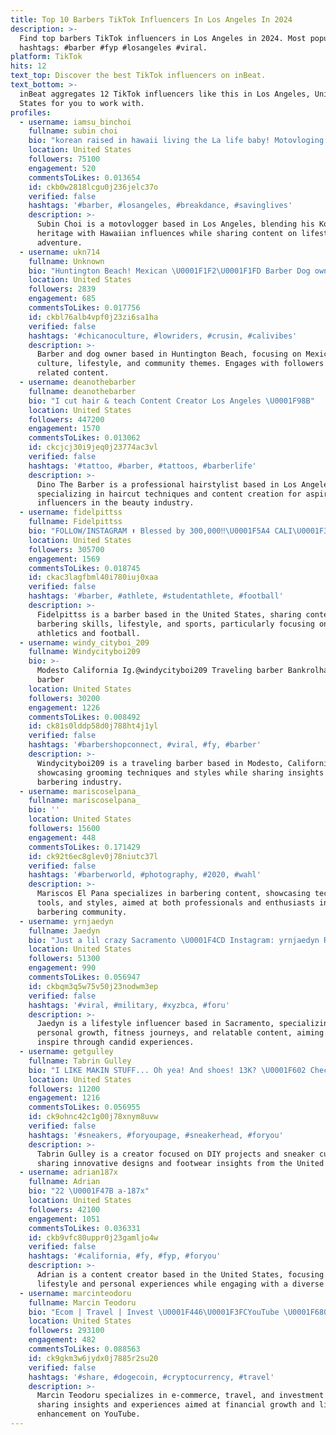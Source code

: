 ```yaml
---
title: Top 10 Barbers TikTok Influencers In Los Angeles In 2024
description: >-
  Find top barbers TikTok influencers in Los Angeles in 2024. Most popular
  hashtags: #barber #fyp #losangeles #viral.
platform: TikTok
hits: 12
text_top: Discover the best TikTok influencers on inBeat.
text_bottom: >-
  inBeat aggregates 12 TikTok influencers like this in Los Angeles, United
  States for you to work with.
profiles:
  - username: iamsu_binchoi
    fullname: subin choi
    bio: "korean raised in hawaii living the La life baby! Motovloging \U0001F937\U0001F3FB‍♂️ questcrew"
    location: United States
    followers: 75100
    engagement: 520
    commentsToLikes: 0.013654
    id: ckb0w2818lcgu0j236jelc37o
    verified: false
    hashtags: '#barber, #losangeles, #breakdance, #savinglives'
    description: >-
      Subin Choi is a motovlogger based in Los Angeles, blending his Korean
      heritage with Hawaiian influences while sharing content on lifestyle and
      adventure.
  - username: ukn714
    fullname: Unknown
    bio: "Huntington Beach! Mexican \U0001F1F2\U0001F1FD Barber Dog owner: Kaia & kora \U0001F43A\U0001F43A"
    location: United States
    followers: 2839
    engagement: 685
    commentsToLikes: 0.017756
    id: ckbl76alb4vpf0j23zi6sa1ha
    verified: false
    hashtags: '#chicanoculture, #lowriders, #crusin, #calivibes'
    description: >-
      Barber and dog owner based in Huntington Beach, focusing on Mexican
      culture, lifestyle, and community themes. Engages with followers on
      related content.
  - username: deanothebarber
    fullname: deanothebarber
    bio: "I cut hair & teach Content Creator Los Angeles \U0001F98B"
    location: United States
    followers: 447200
    engagement: 1570
    commentsToLikes: 0.013062
    id: ckcjcj30i9jeq0j23774ac3vl
    verified: false
    hashtags: '#tattoo, #barber, #tattoos, #barberlife'
    description: >-
      Dino The Barber is a professional hairstylist based in Los Angeles,
      specializing in haircut techniques and content creation for aspiring
      influencers in the beauty industry.
  - username: fidelpittss
    fullname: Fidelpittss
    bio: "FOLLOW/INSTAGRAM ⬆️ Blessed by 300,000‼️\U0001F5A4 CALI\U0001F334\U0001F3C8\U0001FA90BARBER\U0001F488 \U0001F47B@sniper.del"
    location: United States
    followers: 305700
    engagement: 1569
    commentsToLikes: 0.018745
    id: ckac3lagfbml40i780iuj0xaa
    verified: false
    hashtags: '#barber, #athlete, #studentathlete, #football'
    description: >-
      Fidelpittss is a barber based in the United States, sharing content on
      barbering skills, lifestyle, and sports, particularly focusing on
      athletics and football.
  - username: windy_cityboi_209
    fullname: Windycityboi209
    bio: >-
      Modesto California Ig.@windycityboi209 Traveling barber Bankrolhayden
      barber
    location: United States
    followers: 30200
    engagement: 1226
    commentsToLikes: 0.008492
    id: ck81s0lddp58d0j788ht4j1yl
    verified: false
    hashtags: '#barbershopconnect, #viral, #fy, #barber'
    description: >-
      Windycityboi209 is a traveling barber based in Modesto, California,
      showcasing grooming techniques and styles while sharing insights from the
      barbering industry.
  - username: mariscoselpana_
    fullname: mariscoselpana_
    bio: ''
    location: United States
    followers: 15600
    engagement: 448
    commentsToLikes: 0.171429
    id: ck92t6ec8glev0j78niutc37l
    verified: false
    hashtags: '#barberworld, #photography, #2020, #wahl'
    description: >-
      Mariscos El Pana specializes in barbering content, showcasing techniques,
      tools, and styles, aimed at both professionals and enthusiasts in the
      barbering community.
  - username: yrnjaedyn
    fullname: Jaedyn
    bio: "Just a lil crazy Sacramento \U0001F4CD Instagram: yrnjaedyn Road to 60k \U0001F3C3\U0001F3FE‍♀️"
    location: United States
    followers: 51300
    engagement: 990
    commentsToLikes: 0.056947
    id: ckbqm3q5w75v50j23nodwm3ep
    verified: false
    hashtags: '#viral, #military, #xyzbca, #foru'
    description: >-
      Jaedyn is a lifestyle influencer based in Sacramento, specializing in
      personal growth, fitness journeys, and relatable content, aiming to
      inspire through candid experiences.
  - username: getgulley
    fullname: Tabrin Gulley
    bio: "I LIKE MAKIN STUFF... Oh yea! And shoes! 13K? \U0001F602 Check the IG"
    location: United States
    followers: 11200
    engagement: 1216
    commentsToLikes: 0.056955
    id: ck9ohnc42c1g00j78xnym8uvw
    verified: false
    hashtags: '#sneakers, #foryoupage, #sneakerhead, #foryou'
    description: >-
      Tabrin Gulley is a creator focused on DIY projects and sneaker culture,
      sharing innovative designs and footwear insights from the United States.
  - username: adrian187x
    fullname: Adrian
    bio: "22 \U0001F47B a-187x"
    location: United States
    followers: 42100
    engagement: 1051
    commentsToLikes: 0.036331
    id: ckb9vfc80uppr0j23gamljo4w
    verified: false
    hashtags: '#california, #fy, #fyp, #foryou'
    description: >-
      Adrian is a content creator based in the United States, focusing on
      lifestyle and personal experiences while engaging with a diverse audience.
  - username: marcinteodoru
    fullname: Marcin Teodoru
    bio: "Ecom | Travel | Invest \U0001F446\U0001F3FCYouTube \U0001F680 \U0001F4B8Zero to $1,000,000 Challenge! \U0001F447\U0001F3FC"
    location: United States
    followers: 293100
    engagement: 482
    commentsToLikes: 0.088563
    id: ck9gkm3w6jydx0j7885r2su20
    verified: false
    hashtags: '#share, #dogecoin, #cryptocurrency, #travel'
    description: >-
      Marcin Teodoru specializes in e-commerce, travel, and investment content,
      sharing insights and experiences aimed at financial growth and lifestyle
      enhancement on YouTube.
---
```


